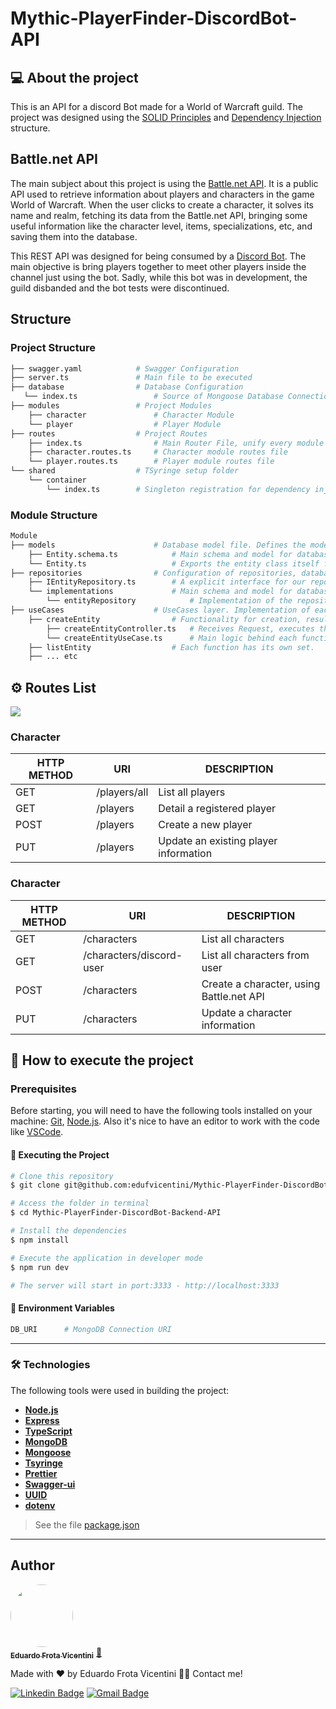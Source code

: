 # Mythic-PlayerFinder-DiscordBot-API

## 💻 About the project

This is an API for a discord Bot made for a World of Warcraft guild.
The project was designed using the [SOLID Principles](https://www.baeldung.com/solid-principles) and [Dependency Injection](https://www.tutorialsteacher.com/ioc/dependency-injection) structure.

## Battle.net API

The main subject about this project is using the [Battle.net API](https://develop.battle.net/). It is a public API used to retrieve information about players and characters in the game World of Warcraft. When the user clicks to create a character, it solves its name and realm, fetching its data from the Battle.net API, bringing some useful information like the character level, items, specializations, etc, and saving them into the database.

This REST API was designed for being consumed by a [Discord Bot](https://discord.com/). The main objective is bring players together to meet other players inside the channel just using the bot. Sadly, while this bot was in development, the guild disbanded and the bot tests were discontinued.

## Structure

### Project Structure
```bash
├── swagger.yaml            # Swagger Configuration
├── server.ts               # Main file to be executed
├── database                # Database Configuration
   └── index.ts                 # Source of Mongoose Database Connection                  
├── modules                 # Project Modules
    ├── character               # Character Module
    └── player                  # Player Module
├── routes                  # Project Routes
    ├── index.ts                # Main Router File, unify every module route in one router
    ├── character.routes.ts     # Character module routes file
    └── player.routes.ts        # Player module routes file
└── shared                  # TSyringe setup folder   
    └── container                 
        └── index.ts        # Singleton registration for dependency injection
```

### Module Structure
```bash
Module
├── models                      # Database model file. Defines the modeling of the entity.
    ├── Entity.schema.ts            # Main schema and model for database
    └── Entity.ts                   # Exports the entity class itself for types
├── repositories                # Configuration of repositories, database layer.
    ├── IEntityRepository.ts        # A explicit interface for our repository layer.
    └── implementations             # Main schema and model for database
        └── entityRepository            # Implementation of the repository interface for each given database or storage
├── useCases                    # UseCases layer. Implementation of each functionality.
    ├── createEntity                # Functionality for creation, result of POST method.
        ├── createEntityController.ts   # Receives Request, executes the useCase and return Response.
        └── createEntityUseCase.ts      # Main logic behind each functionality, like manipulating and validating data.
    ├── listEntity                  # Each function has its own set.
    ├── ... etc
```

## ⚙️ Routes List
<a href="https://raw.githubusercontent.com/edufvicentini/Mythic-PlayerFinder-DiscordBot-Backend-API/master/assets/Mythic-PlayerFinder-insomnia.json">
   <img src="https://img.shields.io/badge/GET-INSOMNIA%20FILE-purple" />
 </a>

### Character
| HTTP METHOD   | URI                           |  DESCRIPTION     
| -----------   | ---------------               |  --------------------------      
|  GET          | /players/all                  |  List all players        
|  GET          | /players                      |  Detail a registered player   
|  POST         | /players                      |  Create a new player
|  PUT          | /players                      |  Update an existing player information  

### Character
| HTTP METHOD   | URI                           |  DESCRIPTION     
| -----------   | ---------------               |  --------------------------      
|  GET          | /characters                   |  List all characters        
|  GET          | /characters/discord-user      |  List all characters from user   
|  POST         | /characters                   |  Create a character, using Battle.net API
|  PUT          | /characters                   |  Update a character information        

## 🚀 How to execute the project

### Prerequisites

Before starting, you will need to have the following tools installed on your machine:
[Git](https://git-scm.com), [Node.js](https://nodejs.org/en/). 
Also it's nice to have an editor to work with the code like [VSCode](https://code.visualstudio.com/).

#### 🎲 Executing the Project
```bash
# Clone this repository
$ git clone git@github.com:edufvicentini/Mythic-PlayerFinder-DiscordBot-Backend-API.git

# Access the folder in terminal
$ cd Mythic-PlayerFinder-DiscordBot-Backend-API

# Install the dependencies
$ npm install

# Execute the application in developer mode
$ npm run dev

# The server will start in port:3333 - http://localhost:3333
```

#### 🎲 Environment Variables
```bash
DB_URI      # MongoDB Connection URI
```


---

### 🛠 Technologies

The following tools were used in building the project:

- **[Node.js](https://nodejs.org/en/)**
- **[Express](https://expressjs.com/)**
- **[TypeScript](https://www.typescriptlang.org/)**
- **[MongoDB](https://www.mongodb.com/)**
- **[Mongoose](https://mongoosejs.com/)**
- **[Tsyringe](https://www.npmjs.com/package/tsyringe)**
- **[Prettier](https://prettier.io/)**
- **[Swagger-ui](https://swagger.io/)**
- **[UUID](https://www.npmjs.com/package/uuid)**
- **[dotenv](https://www.npmjs.com/package/dotenv)**

> See the file [package.json](https://github.com/edufvicentini/Mythic-PlayerFinder-DiscordBot-Backend-API/blob/master/package.json)

---


## Author

<a href="https://https://www.linkedin.com/in/eduardofvicentini">
 <img style="border-radius: 50%;" src="https://avatars.githubusercontent.com/u/95220802?s=400&u=55c93f56de0ea7dfee88bfe5d75a8f795ef89f4b&v=4" width="100px;" alt=""/>
 <br />
 <sub><b>Eduardo Frota Vicentini</b></sub></a> <a href="https://https://www.linkedin.com/in/eduardofvicentini" title="Eduardo">🚀</a>

Made with ❤️ by Eduardo Frota Vicentini 👋🏽 Contact me!

[![Linkedin Badge](https://img.shields.io/badge/-Eduardo-blue?style=flat-square&logo=Linkedin&logoColor=white&link=https://https://www.linkedin.com/in/eduardofvicentini/)](https://www.linkedin.com/in/eduardofvicentini/) 
[![Gmail Badge](https://img.shields.io/badge/-eduardofvicentini@gmail.com-c14438?style=flat-square&logo=Gmail&logoColor=white&link=mailto:eduardofvicentini@gmail.com)](mailto:eduardofvicentini@gmail.com)
